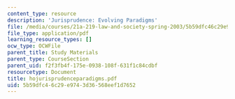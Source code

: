 ```yaml
---
content_type: resource
description: 'Jurisprudence: Evolving Paradigms'
file: /media/courses/21a-219-law-and-society-spring-2003/5b59dfc46c29e9743d36568eef1d7652_hojurisprudenceparadigms.pdf
file_type: application/pdf
learning_resource_types: []
ocw_type: OCWFile
parent_title: Study Materials
parent_type: CourseSection
parent_uid: f2f3fb4f-175e-0938-108f-631f1c84cdbf
resourcetype: Document
title: hojurisprudenceparadigms.pdf
uid: 5b59dfc4-6c29-e974-3d36-568eef1d7652
---
```

